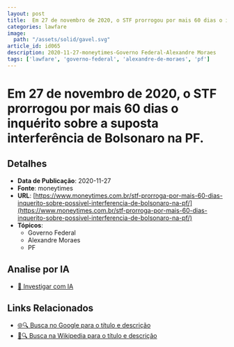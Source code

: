 ```yaml
---
layout: post
title:  Em 27 de novembro de 2020, o STF prorrogou por mais 60 dias o inquérito sobre a suposta interferência de Bolsonaro na PF.
categories: lawfare
image: 
  path: "/assets/solid/gavel.svg"
article_id: id065
description: 2020-11-27-moneytimes-Governo Federal-Alexandre Moraes
tags: ['lawfare', 'governo-federal', 'alexandre-de-moraes', 'pf']
---
```


# Em 27 de novembro de 2020, o STF prorrogou por mais 60 dias o inquérito sobre a suposta interferência de Bolsonaro na PF.

## Detalhes
- **Data de Publicação**: 2020-11-27
- **Fonte**: moneytimes
- **URL**: [https://www.moneytimes.com.br/stf-prorroga-por-mais-60-dias-inquerito-sobre-possivel-interferencia-de-bolsonaro-na-pf/](https://www.moneytimes.com.br/stf-prorroga-por-mais-60-dias-inquerito-sobre-possivel-interferencia-de-bolsonaro-na-pf/)
- **Tópicos**:
  - Governo Federal
  - Alexandre Moraes
  - PF

## Analise por IA
- [🤖 Investigar com IA](https://www.perplexity.ai/search?q=%22not%C3%ADcia%20artigo%20Brasil%22%20Em%2027%20de%20novembro%20de%202020%2C%20o%20STF%20prorrogou%20por%20mais%2060%20dias%20o%20inqu%C3%A9rito%20sobre%20a%20suposta%20interfer%C3%AAncia%20de%20Bolsonaro%20na%20PF.%20moneytimes%202020-11-27)

## Links Relacionados
- [🌐🔍 Busca no Google para o título e descrição](https://www.google.com/search?q=%22not%C3%ADcia%20artigo%20Brasil%22%20Em%2027%20de%20novembro%20de%202020%2C%20o%20STF%20prorrogou%20por%20mais%2060%20dias%20o%20inqu%C3%A9rito%20sobre%20a%20suposta%20interfer%C3%AAncia%20de%20Bolsonaro%20na%20PF.%20moneytimes%202020-11-27)
- [📖🔍 Busca na Wikipedia para o título e descrição](https://pt.wikipedia.org/w/index.php?search=%22not%C3%ADcia%20artigo%20Brasil%22%20Em%2027%20de%20novembro%20de%202020%2C%20o%20STF%20prorrogou%20por%20mais%2060%20dias%20o%20inqu%C3%A9rito%20sobre%20a%20suposta%20interfer%C3%AAncia%20de%20Bolsonaro%20na%20PF.%20moneytimes%202020-11-27)

